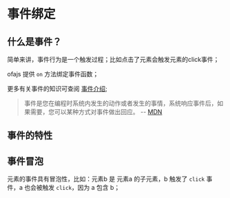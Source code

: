 # 事件绑定

## 什么是事件？

简单来讲，事件行为是一个触发过程；比如点击了元素会触发元素的click事件；

ofajs 提供 `on` 方法绑定事件函数；

<code-run show-code="top">
    <template>
        <codehead>
            <script src="https://cdn.jsdelivr.net/gh/kirakiray/ofa.js@3.0.13/dist/ofa.js"></script>
        </codehead>
        <button id="btn">Click Me!</button>
        <script>
            $("#btn").on("click", () => {
                $("#btn").text = "Hello world!";
            });
        </script>
    </template>
</code-run>

更多有关事件的知识可查阅 [事件介绍](https://developer.mozilla.org/zh-CN/docs/Learn/JavaScript/Building_blocks/Events);

> 事件是您在编程时系统内发生的动作或者发生的事情，系统响应事件后，如果需要，您可以某种方式对事件做出回应。 -- [MDN](https://developer.mozilla.org/zh-CN/docs/Learn/JavaScript/Building_blocks/Events)

## 事件的特性

## 事件冒泡

元素的事件具有冒泡性，比如：元素b 是 元素a 的子元素，b 触发了 `click` 事件，a 也会被触发 `click`，因为 a 包含 b；

<code-run show-code="top">
    <template>
        <codehead>
            <script src="https://cdn.jsdelivr.net/gh/kirakiray/ofa.js@3.0.13/dist/ofa.js"></script>
        </codehead>
        <div id="a" style="width:200px;height:150px;background-color:#ddd;">
            <span id="a_consoler"></span>
            <div id="b" style="width:100px;height:70px;background:#ff0000;">
                <span id="b_consoler"></span>
            </div>
        </div>
        <script>
            let c1 = 0;
            $("#a").on("click", () => {
                $("#a_consoler").text = c1++;
            });
            let c2 = 0;
            $("#b").on("click", () => {
                $("#b_consoler").text = c2++;
            });
        </script>
    </template>
</code-run>